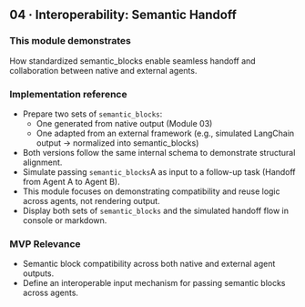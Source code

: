 ## 04 · Interoperability: Semantic Handoff

### This module demonstrates
How standardized semantic_blocks enable seamless handoff and collaboration between native and external agents.

### Implementation reference
- Prepare two sets of `semantic_blocks`:  
  - One generated from native output (Module 03)
  - One adapted from an external framework (e.g., simulated LangChain output → normalized into semantic_blocks)
- Both versions follow the same internal schema to demonstrate structural alignment.
- Simulate passing `semantic_blocks`A as input to a follow-up task (Handoff from Agent A to Agent B).
- This module focuses on demonstrating compatibility and reuse logic across agents, not rendering output.
- Display both sets of `semantic_blocks` and the simulated handoff flow in console or markdown.

### MVP Relevance
- Semantic block compatibility across both native and external agent outputs.
- Define an interoperable input mechanism for passing semantic blocks across agents.
